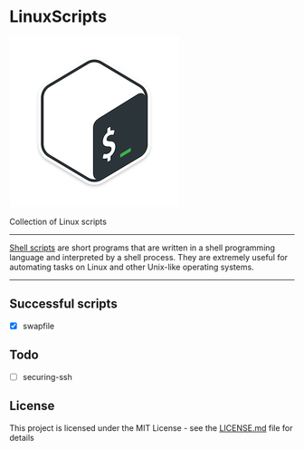 # LinuxScripts

![Linux scripts](https://raw.githubusercontent.com/c18s/LinuxScripts/master/logo.png "Script Logo")

Collection of Linux scripts

----

[Shell scripts][1] are short programs that are written in a shell programming language and interpreted by a shell process. They are extremely useful for automating tasks on Linux and other Unix-like operating systems.

----

## Successful scripts

- [x] swapfile

## Todo

- [ ] securing-ssh

## License

This project is licensed under the MIT License - see the [LICENSE.md](LICENSE.md) file for details

[1]: https://en.wikipedia.org/wiki/Shell_script
